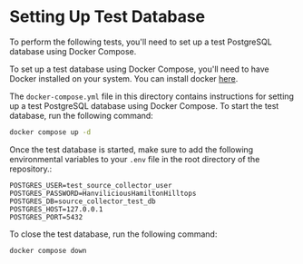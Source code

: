 

# Setting Up Test Database

To perform the following tests, you'll need to set up a test PostgreSQL database using Docker Compose.

To set up a test database using Docker Compose, you'll need to have Docker installed on your system. You can install docker [here](https://docs.docker.com/engine/install/).

The `docker-compose.yml` file in this directory contains instructions for setting up a test PostgreSQL database using Docker Compose. To start the test database, run the following command:
```bash
docker compose up -d
```

Once the test database is started, make sure to add the following environmental variables to your `.env` file in the root directory of the repository.:
```dotenv
POSTGRES_USER=test_source_collector_user
POSTGRES_PASSWORD=HanviliciousHamiltonHilltops
POSTGRES_DB=source_collector_test_db
POSTGRES_HOST=127.0.0.1
POSTGRES_PORT=5432
```

To close the test database, run the following command:
```bash
docker compose down
```